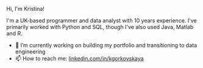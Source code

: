 Hi, I'm Kristina!

I'm a UK-based programmer and data analyst with 10 years experience. I've primarily worked with Python and SQL, though I've also used Java, Matlab and R.

- 🔭 I’m currently working on building my portfolio and transitioning to data engineering
- 📫 How to reach me: [linkedin.com/in/kgorkovskaya](https://www.linkedin.com/in/kgorkovskaya/)
  
<!--
**kgorkovskaya/kgorkovskaya** is a ✨ _special_ ✨ repository because its `README.md` (this file) appears on your GitHub profile.

Here are some ideas to get you started:

- 🔭 I’m currently working on ...
- 🌱 I’m currently learning ...
- 👯 I’m looking to collaborate on ...
- 🤔 I’m looking for help with ...
- 💬 Ask me about ...
- 📫 How to reach me: ...
- 😄 Pronouns: ...
- ⚡ Fun fact: ...
-->
